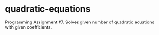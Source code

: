 # quadratic-equations
Programming Assignment #7. Solves given number of quadratic equations with given coefficients.
